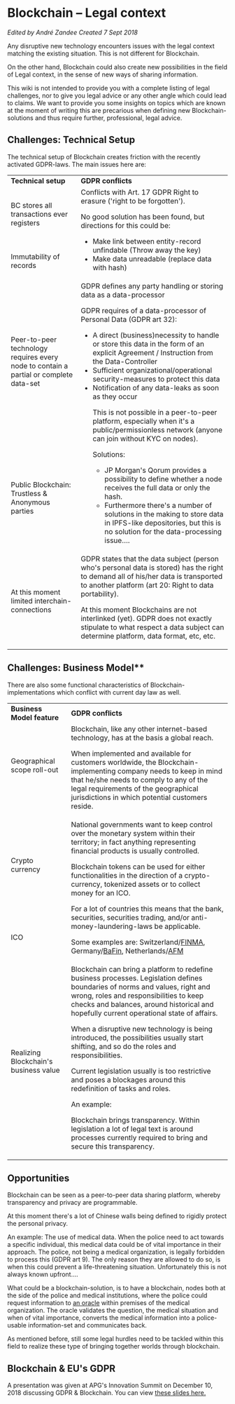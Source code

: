 # Blockchain – Legal context

_Edited by André Zandee_
_Created 7 Sept 2018_

Any disruptive new technology encounters issues with the legal context matching the existing situation. This is not different for Blockchain.

On the other hand, Blockchain could also create new possibilities in the field of Legal context, in the sense of new ways of sharing information.

This wiki is not intended to provide you with a complete listing of legal challenges, nor to give you legal advice or any other angle which could lead to claims. We want to provide you some insights on topics which are known at the moment of writing this are precarious when defining new Blockchain-solutions and thus require further, professional, legal advice.

## Challenges: Technical Setup

The technical setup of Blockchain creates friction with the recently activated GDPR-laws. The main issues here are:


<table>
  <tr>
   <td><strong>Technical setup</strong>
   </td>
   <td><strong>GDPR conflicts</strong>
   </td>
  </tr>
  <tr>
   <td>BC stores all transactions ever registers
   </td>
   <td rowspan="2" >Conflicts with Art. 17 GDPR Right to erasure ('right to be forgotten').
<p>
No good solution has been found, but directions for this could be:<ul>

<li>Make link between entity-record unfindable (Throw away the key)
<li>Make data unreadable (replace data with hash)</li></ul>

   </td>
  </tr>
  <tr>
   <td>Immutability of records
   </td>
  </tr>
  <tr>
   <td>Peer-to-peer technology requires every node to contain a partial or complete data-set
   </td>
   <td rowspan="2" >GDPR defines any party handling or storing data as a data-processor
<p>
GDPR requires of a data-processor of Personal Data (GDPR art 32):<ul>

<li>A direct (business)necessity  to handle or store this data in the form of an explicit Agreement / Instruction from the Data-Controller
<li>Sufficient organizational/operational security-measures to protect this data
<li>Notification of any data-leaks as soon as they occur

<p>
This is not possible in a peer-to-peer platform, especially when it's a public/permissionless network (anyone can join without KYC on nodes).
<p>
Solutions:<ul>

<li>JP Morgan's Qorum provides a possibility to define whether a node receives the full data or only the hash.
<li>Furthermore there's a number of solutions in the making to store data in IPFS-like depositories, but this is no solution for the data-processing issue….</li></ul>
</li></ul>

   </td>
  </tr>
  <tr>
   <td>Public Blockchain: Trustless & Anonymous parties
   </td>
  </tr>
  <tr>
   <td>At this moment limited interchain-connections
   </td>
   <td>GDPR states that the data subject (person who's personal data is stored) has the right to demand all of his/her data is transported to another platform  (art 20: Right to data portability). 
<p>
At this moment Blockchains are not interlinked (yet). GDPR does not exactly stipulate to what respect a data subject can determine platform, data format, etc, etc.
   </td>
  </tr>
</table>


## Challenges: Business Model**

There are also some functional characteristics of Blockchain-implementations which conflict with current day law as well.


<table>
  <tr>
   <td><strong>Business Model feature</strong>
   </td>
   <td><strong>GDPR conflicts</strong>
   </td>
  </tr>
  <tr>
   <td>Geographical scope roll-out
   </td>
   <td rowspan="2" >Blockchain, like any other internet-based technology, has at the basis a global reach.
<p>
When implemented and available for customers worldwide, the Blockchain-implementing company needs to keep in mind that he/she needs to comply to any of the legal requirements of the geographical jurisdictions in which potential customers reside.
   </td>
  </tr>
  <tr>
   <td>
   </td>
  </tr>
  <tr>
   <td>Crypto currency
   </td>
   <td rowspan="2" >National governments want to keep control over the monetary system within their territory; in fact anything representing financial products is usually controlled.
<p>
Blockchain tokens can be used for either functionalities in the direction of a crypto-currency, tokenized assets or to collect money for an ICO.
<p>
For a lot of countries this means that the bank, securities, securities trading, and/or anti-money-laundering-laws be applicable.
<p>
Some examples are: Switzerland/<a href="https://www.finma.ch/en/documentation/finma-guidance/">FINMA</a>, Germany/<a href="https://www.bafin.de/EN/Aufsicht/FinTech/Blockchain/blockchain_node_en.html">BaFin</a>, Netherlands/<a href="https://www.afm.nl/en/professionals/onderwerpen/ico">AFM</a>
   </td>
  </tr>
  <tr>
   <td>ICO
   </td>
  </tr>
  <tr>
   <td>Realizing Blockchain's business value
   </td>
   <td>Blockchain can bring a platform to redefine business processes. Legislation defines boundaries of norms and values, right and wrong, roles and responsibilities to keep checks and balances, around historical and hopefully current operational state of affairs. 
<p>
When a disruptive new technology is being introduced, the possibilities usually start shifting, and so do the roles and responsibilities.
<p>
Current legislation usually is too restrictive and poses a blockages around this redefinition of tasks and roles.
<p>
An example:
<p>
Blockchain brings transparency. Within legislation a lot of legal text is around processes currently required to bring and secure this transparency.
   </td>
  </tr>
</table>


## Opportunities

Blockchain can be seen as a peer-to-peer data sharing platform, whereby transparency and privacy are programmable.

At this moment there's a lot of Chinese walls being defined to rigidly protect  the personal privacy.

An example: The use of medical data. When the police need to act towards a specific individual, this medical data could be of vital importance in their approach. The police, not being a medical organization,  is legally forbidden to process this (GDPR art 9). The only reason they are allowed to do so, is when this could prevent a life-threatening situation. Unfortunately this is not always known upfront….

What could be a blockchain-solution, is to have a blockchain, nodes both at the side of the police and medical institutions, where the police could request information to [an oracle](https://blockchainhub.net/blockchain-oracles/) within premises of the medical organization. The oracle validates the question, the medical situation and when of vital importance, converts the medical information into a police-usable information-set and communicates back.

As mentioned before, still some legal hurdles need to be tackled within this field to realize these type of bringing together worlds through blockchain.

## Blockchain & EU's GDPR

A presentation was given at APG's Innovation Summit on December 10, 2018 discussing GDPR & Blockchain. You can view <a href="_media/pdf_20181009_gdpr.pdf">these slides here.</a>
